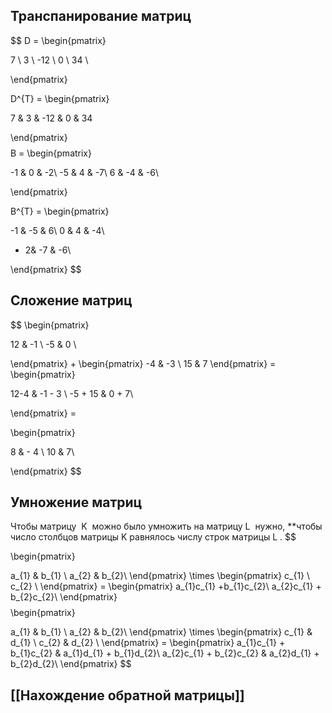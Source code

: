 ## Транспанирование матриц
$$
D = \begin{pmatrix}

7 \\
3 \\
-12 \\
0 \\
34 \\

\end{pmatrix} 

D^{T} = \begin{pmatrix}

7  & 3 & -12 & 0 & 34

\end{pmatrix} 
$$
$$
B = \begin{pmatrix}

-1 & 0 & -2\\
-5 & 4 & -7\\
6 & -4 & -6\\

\end{pmatrix} 

B^{T} = \begin{pmatrix}

-1 & -5 & 6\\
0 & 4 & -4\\
- 2& -7 & -6\\

\end{pmatrix} 
$$

## Сложение матриц

$$
\begin{pmatrix}

12 & -1 \\
-5 & 0 \\

\end{pmatrix} +
\begin{pmatrix}
-4 & -3 \\
15 & 7
\end{pmatrix} = 
\begin{pmatrix}

12-4 & -1 - 3 \\
-5 + 15 & 0  + 7\\

\end{pmatrix} =

\begin{pmatrix}

8 & - 4 \\
10 & 7\\

\end{pmatrix}
$$

## Умножение матриц

Чтобы матрицу  K  можно было умножить на матрицу L  нужно, **чтобы число столбцов матрицы K равнялось числу строк матрицы L .
$$

\begin{pmatrix}

a_{1} & b_{1} \\
a_{2} & b_{2}\\
\end{pmatrix} \times
\begin{pmatrix}
c_{1} \\
c_{2} \\
\end{pmatrix} = 
\begin{pmatrix}
a_{1}c_{1} +b_{1}c_{2}\\
a_{2}c_{1} + b_{2}c_{2}\\
\end{pmatrix}
$$
$$
\begin{pmatrix}

a_{1} & b_{1} \\
a_{2} & b_{2}\\
\end{pmatrix} \times
\begin{pmatrix}
c_{1} & d_{1} \\
c_{2} & d_{2} \\
\end{pmatrix} = 
\begin{pmatrix}
a_{1}c_{1} + b_{1}c_{2} & a_{1}d_{1} + b_{1}d_{2}\\
a_{2}c_{1} + b_{2}c_{2} & a_{2}d_{1} + b_{2}d_{2}\\
\end{pmatrix}
$$

## [[Нахождение обратной матрицы]]